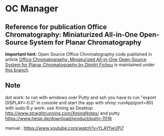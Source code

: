 # OC Manager

## Reference for publication Office Chromatography: Miniaturized All-in-One Open-Source System for Planar Chromatography
**Important hint:** Open Source Office Chromatography code published in article [Office Chromatography: Miniaturized All-in-One Open-Source System for Planar Chromatography by Dimitri Fichou](https://pubs.acs.org/doi/10.1021/acs.analchem.8b02866) is maintained under [this branch](https://github.com/OfficeChromatography/OC_manager/tree/snapshot-dimitri-2018-05-17).

## Note
dot work:
to run with windows over Putty and ssh you have to run "export DISPLAY=:0.0" in console and start the app with
shiny::runApp(port=80) with sudo R.y
work:
use Xming as Desktop http://www.straightrunning.com/XmingNotes/
and putty https://www.heise.de/download/product/putty-7016

manual : https://www.youtube.com/watch?v=YLAYfwUPj7